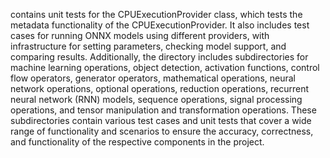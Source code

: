 contains unit tests for the CPUExecutionProvider class, which tests the metadata functionality of the CPUExecutionProvider. It also includes test cases for running ONNX models using different providers, with infrastructure for setting parameters, checking model support, and comparing results. Additionally, the directory includes subdirectories for machine learning operations, object detection, activation functions, control flow operators, generator operators, mathematical operations, neural network operations, optional operations, reduction operations, recurrent neural network (RNN) models, sequence operations, signal processing operations, and tensor manipulation and transformation operations. These subdirectories contain various test cases and unit tests that cover a wide range of functionality and scenarios to ensure the accuracy, correctness, and functionality of the respective components in the project.
